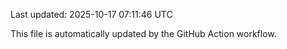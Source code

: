 Last updated: 2025-10-17 07:11:46 UTC

This file is automatically updated by the GitHub Action workflow.
